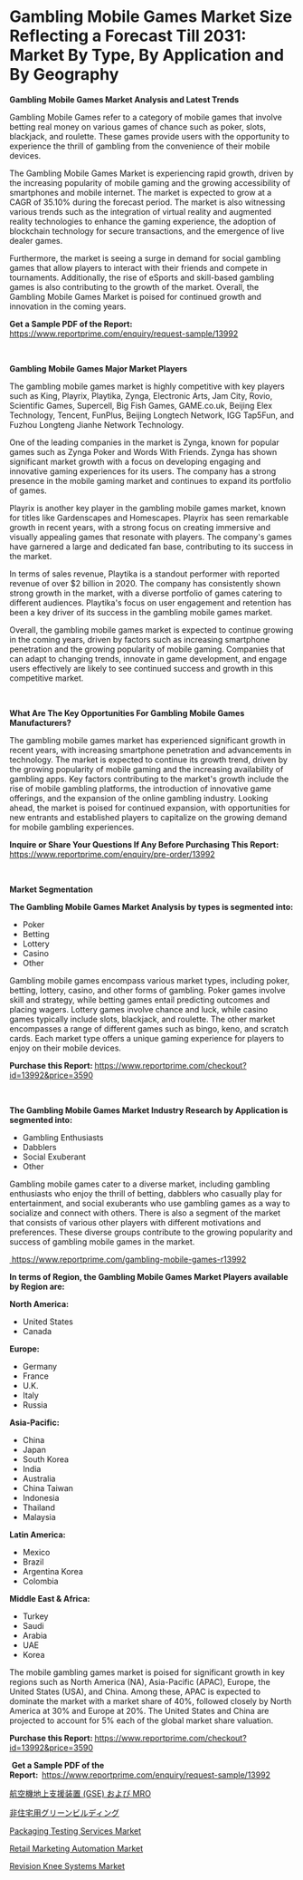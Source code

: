 <p><h1>Gambling Mobile Games Market Size Reflecting a Forecast Till 2031: Market By Type, By Application and By Geography</h1></p><p><strong>Gambling Mobile Games Market Analysis and Latest Trends</strong></p>
<p><p>Gambling Mobile Games refer to a category of mobile games that involve betting real money on various games of chance such as poker, slots, blackjack, and roulette. These games provide users with the opportunity to experience the thrill of gambling from the convenience of their mobile devices.</p><p>The Gambling Mobile Games Market is experiencing rapid growth, driven by the increasing popularity of mobile gaming and the growing accessibility of smartphones and mobile internet. The market is expected to grow at a CAGR of 35.10% during the forecast period. The market is also witnessing various trends such as the integration of virtual reality and augmented reality technologies to enhance the gaming experience, the adoption of blockchain technology for secure transactions, and the emergence of live dealer games.</p><p>Furthermore, the market is seeing a surge in demand for social gambling games that allow players to interact with their friends and compete in tournaments. Additionally, the rise of eSports and skill-based gambling games is also contributing to the growth of the market. Overall, the Gambling Mobile Games Market is poised for continued growth and innovation in the coming years.</p></p>
<p><strong>Get a Sample PDF of the Report:&nbsp;</strong> <a href="https://www.reportprime.com/enquiry/request-sample/13992">https://www.reportprime.com/enquiry/request-sample/13992</a></p>
<p>&nbsp;</p>
<p><strong>Gambling Mobile Games Major Market Players</strong></p>
<p><p>The gambling mobile games market is highly competitive with key players such as King, Playrix, Playtika, Zynga, Electronic Arts, Jam City, Rovio, Scientific Games, Supercell, Big Fish Games, GAME.co.uk, Beijing Elex Technology, Tencent, FunPlus, Beijing Longtech Network, IGG Tap5Fun, and Fuzhou Longteng Jianhe Network Technology.</p><p>One of the leading companies in the market is Zynga, known for popular games such as Zynga Poker and Words With Friends. Zynga has shown significant market growth with a focus on developing engaging and innovative gaming experiences for its users. The company has a strong presence in the mobile gaming market and continues to expand its portfolio of games.</p><p>Playrix is another key player in the gambling mobile games market, known for titles like Gardenscapes and Homescapes. Playrix has seen remarkable growth in recent years, with a strong focus on creating immersive and visually appealing games that resonate with players. The company's games have garnered a large and dedicated fan base, contributing to its success in the market.</p><p>In terms of sales revenue, Playtika is a standout performer with reported revenue of over $2 billion in 2020. The company has consistently shown strong growth in the market, with a diverse portfolio of games catering to different audiences. Playtika's focus on user engagement and retention has been a key driver of its success in the gambling mobile games market.</p><p>Overall, the gambling mobile games market is expected to continue growing in the coming years, driven by factors such as increasing smartphone penetration and the growing popularity of mobile gaming. Companies that can adapt to changing trends, innovate in game development, and engage users effectively are likely to see continued success and growth in this competitive market.</p></p>
<p>&nbsp;</p>
<p><strong>What Are The Key Opportunities For Gambling Mobile Games Manufacturers?</strong></p>
<p><p>The gambling mobile games market has experienced significant growth in recent years, with increasing smartphone penetration and advancements in technology. The market is expected to continue its growth trend, driven by the growing popularity of mobile gaming and the increasing availability of gambling apps. Key factors contributing to the market's growth include the rise of mobile gambling platforms, the introduction of innovative game offerings, and the expansion of the online gambling industry. Looking ahead, the market is poised for continued expansion, with opportunities for new entrants and established players to capitalize on the growing demand for mobile gambling experiences.</p></p>
<p><strong>Inquire or Share Your Questions If Any Before Purchasing This Report:</strong> <a href="https://www.reportprime.com/enquiry/pre-order/13992">https://www.reportprime.com/enquiry/pre-order/13992</a></p>
<p>&nbsp;</p>
<p><strong>Market Segmentation</strong></p>
<p><strong>The Gambling Mobile Games Market Analysis by types is segmented into:</strong></p>
<p><ul><li>Poker</li><li>Betting</li><li>Lottery</li><li>Casino</li><li>Other</li></ul></p>
<p><p>Gambling mobile games encompass various market types, including poker, betting, lottery, casino, and other forms of gambling. Poker games involve skill and strategy, while betting games entail predicting outcomes and placing wagers. Lottery games involve chance and luck, while casino games typically include slots, blackjack, and roulette. The other market encompasses a range of different games such as bingo, keno, and scratch cards. Each market type offers a unique gaming experience for players to enjoy on their mobile devices.</p></p>
<p><strong>Purchase this Report:&nbsp;</strong><a href="https://www.reportprime.com/checkout?id=13992&price=3590">https://www.reportprime.com/checkout?id=13992&price=3590</a></p>
<p>&nbsp;</p>
<p><strong>The Gambling Mobile Games Market Industry Research by Application is segmented into:</strong></p>
<p><ul><li>Gambling Enthusiasts</li><li>Dabblers</li><li>Social Exuberant</li><li>Other</li></ul></p>
<p><p>Gambling mobile games cater to a diverse market, including gambling enthusiasts who enjoy the thrill of betting, dabblers who casually play for entertainment, and social exuberants who use gambling games as a way to socialize and connect with others. There is also a segment of the market that consists of various other players with different motivations and preferences. These diverse groups contribute to the growing popularity and success of gambling mobile games in the market.</p></p>
<p><a href="https://www.reportprime.com/gambling-mobile-games-r13992">&nbsp;https://www.reportprime.com/gambling-mobile-games-r13992</a></p>
<p><strong>In terms of Region, the Gambling Mobile Games Market Players available by Region are:</strong></p>
<p>
    <p> <strong> North America: </strong>
        <ul>
            <li>United States</li>
            <li>Canada</li>
        </ul>
        </p> 
    <p> <strong> Europe: </strong>
        <ul>
            <li>Germany</li>
            <li>France</li>
            <li>U.K.</li>
            <li>Italy</li>
            <li>Russia</li>
        </ul>
        </p> 
    <p> <strong> Asia-Pacific: </strong>
        <ul>
            <li>China</li>
            <li>Japan</li>
            <li>South Korea</li>
            <li>India</li>
            <li>Australia</li>
            <li>China Taiwan</li>
            <li>Indonesia</li>
            <li>Thailand</li>
            <li>Malaysia</li>
        </ul>
        </p> 
    <p> <strong> Latin America: </strong>
        <ul>
            <li>Mexico</li>
            <li>Brazil</li>
            <li>Argentina Korea</li>
            <li>Colombia</li>
        </ul>
        </p> 
    <p> <strong> Middle East & Africa: </strong>
        <ul>
            <li>Turkey</li>
            <li>Saudi</li>
            <li>Arabia</li>
            <li>UAE</li>
            <li>Korea</li>
        </ul>
    </p>
    </p>
<p><p>The mobile gambling games market is poised for significant growth in key regions such as North America (NA), Asia-Pacific (APAC), Europe, the United States (USA), and China. Among these, APAC is expected to dominate the market with a market share of 40%, followed closely by North America at 30% and Europe at 20%. The United States and China are projected to account for 5% each of the global market share valuation.</p></p>
<p><strong>Purchase this Report: </strong><a href="https://www.reportprime.com/checkout?id=13992&price=3590">https://www.reportprime.com/checkout?id=13992&price=3590</a></p>
<p>&nbsp;<strong>Get a Sample PDF of the Report:&nbsp;&nbsp;</strong><a href="https://www.reportprime.com/enquiry/request-sample/13992">https://www.reportprime.com/enquiry/request-sample/13992</a></p>
<p><strong></strong></p>
<p><p><a href="https://medium.com/@randallrunte2023/%E3%82%B0%E3%83%AD%E3%83%BC%E3%83%90%E3%83%AB%E8%88%AA%E7%A9%BA%E6%A9%9F%E5%9C%B0%E4%B8%8A%E6%94%AF%E6%8F%B4%E6%A9%9F%E5%99%A8-gse-%E3%81%8A%E3%82%88%E3%81%B3mro%E5%B8%82%E5%A0%B4-%E3%82%A2%E3%83%97%E3%83%AA%E3%82%B1%E3%83%BC%E3%82%B7%E3%83%A7%E3%83%B3-%E3%82%A8%E3%83%B3%E3%83%89%E3%83%A6%E3%83%BC%E3%82%BA%E7%94%A3%E6%A5%AD-%E3%82%BF%E3%82%A4%E3%83%97-%E6%A9%9F%E5%99%A8-%E3%81%8A%E3%82%88%E3%81%B3%E5%9C%B0%E5%9F%9F%E3%81%AB%E7%84%A6%E7%82%B9%E3%82%92%E5%BD%93%E3%81%A6%E3%81%9F%E5%88%86%E6%9E%90%E3%81%A8%E4%BA%88%E6%B8%AC-2024%E5%B9%B4-2031%E5%B9%B4-c68629049fb1">航空機地上支援装置 (GSE) および MRO</a></p><p><a href="https://medium.com/@sheilabruen2023/%E9%9D%9E%E5%B1%85%E4%BD%8F%E7%94%A8%E3%81%AE%E7%B7%91%E3%81%AE%E5%BB%BA%E7%89%A9%E5%B8%82%E5%A0%B4-%E5%B8%82%E5%A0%B4%E3%82%BB%E3%82%B0%E3%83%A1%E3%83%B3%E3%83%86%E3%83%BC%E3%82%B7%E3%83%A7%E3%83%B3-%E5%9C%B0%E7%90%86%E7%9A%84%E5%9C%B0%E5%9F%9F-2031%E5%B9%B4%E3%81%BE%E3%81%A7%E3%81%AE%E5%B8%82%E5%A0%B4%E4%BA%88%E6%B8%AC-1ead8477d1ea">非住宅用グリーンビルディング</a></p><p><a href="https://github.com/lbird53714/Market-Research-Report-List-6/blob/main/packaging-testing-services-market.md">Packaging Testing Services Market</a></p><p><a href="https://github.com/dringals/Market-Research-Report-List-5/blob/main/retail-marketing-automation-market.md">Retail Marketing Automation Market</a></p><p><a href="https://medium.com/@joeyojholms59/exploring-revision-knee-systems-market-dynamics-revenue-analysis-and-growth-projections-in-the-6ab160a95c76">Revision Knee Systems Market</a></p></p>